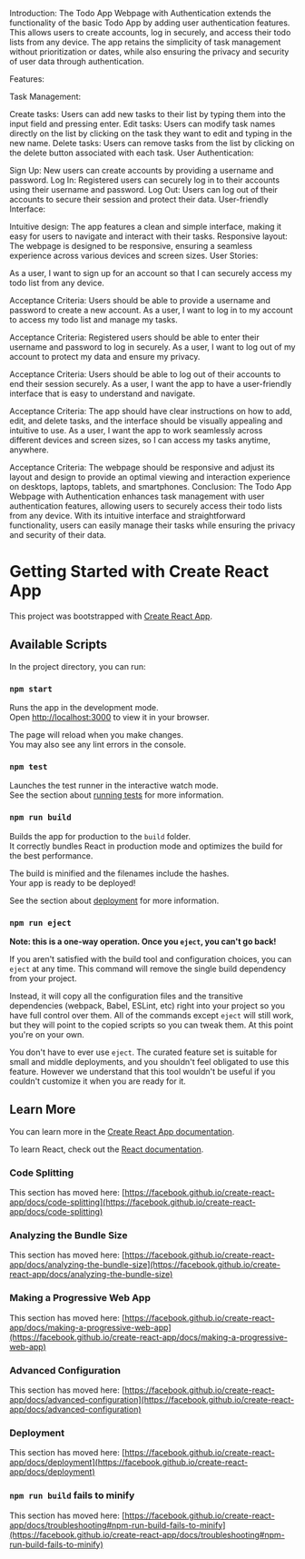 Introduction:
The Todo App Webpage with Authentication extends the functionality of the basic Todo App by adding user authentication features. This allows users to create accounts, log in securely, and access their todo lists from any device. The app retains the simplicity of task management without prioritization or dates, while also ensuring the privacy and security of user data through authentication.

Features:

Task Management:

Create tasks: Users can add new tasks to their list by typing them into the input field and pressing enter.
Edit tasks: Users can modify task names directly on the list by clicking on the task they want to edit and typing in the new name.
Delete tasks: Users can remove tasks from the list by clicking on the delete button associated with each task.
User Authentication:

Sign Up: New users can create accounts by providing a username and password.
Log In: Registered users can securely log in to their accounts using their username and password.
Log Out: Users can log out of their accounts to secure their session and protect their data.
User-friendly Interface:

Intuitive design: The app features a clean and simple interface, making it easy for users to navigate and interact with their tasks.
Responsive layout: The webpage is designed to be responsive, ensuring a seamless experience across various devices and screen sizes.
User Stories:

As a user, I want to sign up for an account so that I can securely access my todo list from any device.

Acceptance Criteria: Users should be able to provide a username and password to create a new account.
As a user, I want to log in to my account to access my todo list and manage my tasks.

Acceptance Criteria: Registered users should be able to enter their username and password to log in securely.
As a user, I want to log out of my account to protect my data and ensure my privacy.

Acceptance Criteria: Users should be able to log out of their accounts to end their session securely.
As a user, I want the app to have a user-friendly interface that is easy to understand and navigate.

Acceptance Criteria: The app should have clear instructions on how to add, edit, and delete tasks, and the interface should be visually appealing and intuitive to use.
As a user, I want the app to work seamlessly across different devices and screen sizes, so I can access my tasks anytime, anywhere.

Acceptance Criteria: The webpage should be responsive and adjust its layout and design to provide an optimal viewing and interaction experience on desktops, laptops, tablets, and smartphones.
Conclusion:
The Todo App Webpage with Authentication enhances task management with user authentication features, allowing users to securely access their todo lists from any device. With its intuitive interface and straightforward functionality, users can easily manage their tasks while ensuring the privacy and security of their data.



# Getting Started with Create React App

This project was bootstrapped with [Create React App](https://github.com/facebook/create-react-app).

## Available Scripts

In the project directory, you can run:

### `npm start`

Runs the app in the development mode.\
Open [http://localhost:3000](http://localhost:3000) to view it in your browser.

The page will reload when you make changes.\
You may also see any lint errors in the console.

### `npm test`

Launches the test runner in the interactive watch mode.\
See the section about [running tests](https://facebook.github.io/create-react-app/docs/running-tests) for more information.

### `npm run build`

Builds the app for production to the `build` folder.\
It correctly bundles React in production mode and optimizes the build for the best performance.

The build is minified and the filenames include the hashes.\
Your app is ready to be deployed!

See the section about [deployment](https://facebook.github.io/create-react-app/docs/deployment) for more information.

### `npm run eject`

**Note: this is a one-way operation. Once you `eject`, you can't go back!**

If you aren't satisfied with the build tool and configuration choices, you can `eject` at any time. This command will remove the single build dependency from your project.

Instead, it will copy all the configuration files and the transitive dependencies (webpack, Babel, ESLint, etc) right into your project so you have full control over them. All of the commands except `eject` will still work, but they will point to the copied scripts so you can tweak them. At this point you're on your own.

You don't have to ever use `eject`. The curated feature set is suitable for small and middle deployments, and you shouldn't feel obligated to use this feature. However we understand that this tool wouldn't be useful if you couldn't customize it when you are ready for it.

## Learn More

You can learn more in the [Create React App documentation](https://facebook.github.io/create-react-app/docs/getting-started).

To learn React, check out the [React documentation](https://reactjs.org/).

### Code Splitting

This section has moved here: [https://facebook.github.io/create-react-app/docs/code-splitting](https://facebook.github.io/create-react-app/docs/code-splitting)

### Analyzing the Bundle Size

This section has moved here: [https://facebook.github.io/create-react-app/docs/analyzing-the-bundle-size](https://facebook.github.io/create-react-app/docs/analyzing-the-bundle-size)

### Making a Progressive Web App

This section has moved here: [https://facebook.github.io/create-react-app/docs/making-a-progressive-web-app](https://facebook.github.io/create-react-app/docs/making-a-progressive-web-app)

### Advanced Configuration

This section has moved here: [https://facebook.github.io/create-react-app/docs/advanced-configuration](https://facebook.github.io/create-react-app/docs/advanced-configuration)

### Deployment

This section has moved here: [https://facebook.github.io/create-react-app/docs/deployment](https://facebook.github.io/create-react-app/docs/deployment)

### `npm run build` fails to minify

This section has moved here: [https://facebook.github.io/create-react-app/docs/troubleshooting#npm-run-build-fails-to-minify](https://facebook.github.io/create-react-app/docs/troubleshooting#npm-run-build-fails-to-minify)
